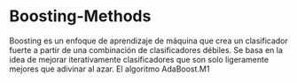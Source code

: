 # Boosting-Methods
Boosting es un enfoque de aprendizaje de máquina que crea un clasificador fuerte a partir de una combinación de clasificadores débiles. Se basa en la idea de mejorar iterativamente clasificadores que son solo ligeramente mejores que adivinar al azar. El algoritmo AdaBoost.M1
